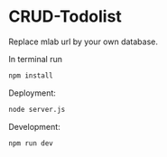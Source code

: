 # CRUD-Todolist

Replace mlab url by your own database.

In terminal run

```bash
npm install
```

Deployment:
```bash
node server.js
```

Development:
```bash
npm run dev
```

